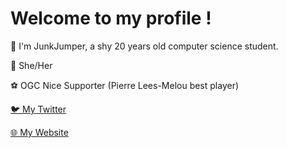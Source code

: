 # Welcome to my profile !

🍎 I'm JunkJumper, a shy 20 years old computer science student.

🌈 She/Her

⚽ OGC Nice Supporter (Pierre Lees-Melou best player)

[🐦 My Twitter](https://twitter.com/JunkJumper64)

[🌐 My Website](https://www.junkjumper-projects.com/)
